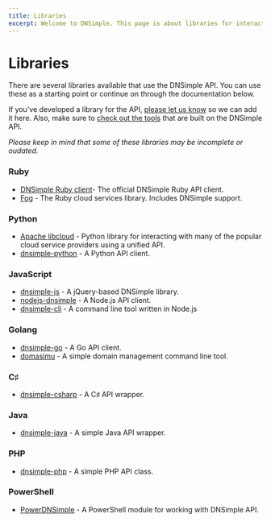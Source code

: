 ```yaml
---
title: Libraries
excerpt: Welcome to DNSimple. This page is about libraries for interacting with our API. Hosted DNS has never been this easy.
---
```


# Libraries

There are several libraries available that use the DNSimple API. You can use these as a starting point or continue on through the documentation below.

If you've developed a library for the API, [please let us know](https://dnsimple.com/contact) so we can add it here. Also, make sure to [check out the tools](/tools) that are built on the DNSimple API.

_Please keep in mind that some of these libraries may be incomplete or oudated._


### Ruby

- [DNSimple Ruby client](https://github.com/aetrion/dnsimple-ruby)- The official DNSimple Ruby API client.
- [Fog](http://fog.io/) - The Ruby cloud services library. Includes DNSimple support.

### Python

- [Apache libcloud](https://libcloud.apache.org/) - Python library for interacting with many of the popular cloud service providers using a unified API.
- [dnsimple-python](https://github.com/mikemaccana/dnsimple-python) - A Python API client.

### JavaScript

- [dnsimple-js](https://github.com/aetrion/dnsimple-js) - A jQuery-based DNSimple library.
- [nodejs-dnsimple](https://www.npmjs.org/package/dnsimple) - A Node.js API client.
- [dnsimple-cli](https://www.npmjs.org/package/dnsimple-cli) - A command line tool written in Node.js

### Golang

- [dnsimple-go](https://github.com/weppos/go-dnsimple) - A Go API client.
- [domasimu](https://github.com/jrwren/domasimu) - A simple domain management command line tool.

### C♯

- [dnsimple-csharp](https://github.com/anderly/dnsimple-csharp) - A C♯ API wrapper.

### Java

- [dnsimple-java](https://github.com/milkmansrevenge/dnsimple-java) - A simple Java API wrapper.

### PHP

- [dnsimple-php](https://github.com/fvdm/dnsimple-php) - A simple PHP API class.

### PowerShell

- [PowerDNSimple](https://github.com/adminian/PowerDNSimple) - A PowerShell module for working with DNSimple API.


